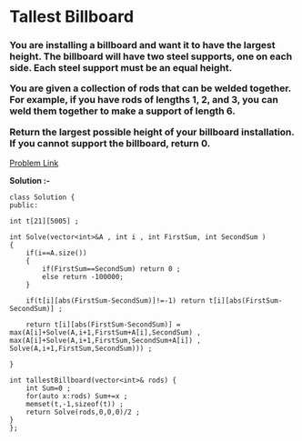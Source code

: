# Tallest Billboard

<h3>
You are installing a billboard and want it to have the largest height. The billboard will have two steel supports, one on each side. Each steel support must be an equal height.

You are given a collection of rods that can be welded together. For example, if you have rods of lengths 1, 2, and 3, you can weld them together to make a support of length 6.

Return the largest possible height of your billboard installation. If you cannot support the billboard, return 0.
</h3>

[Problem Link](https://leetcode.com/problems/tallest-billboard/)

**Solution :-**

```
class Solution {
public:

int t[21][5005] ;

int Solve(vector<int>&A , int i , int FirstSum, int SecondSum )
{   
    if(i==A.size())
    {
        if(FirstSum==SecondSum) return 0 ;
        else return -100000;
    }

    if(t[i][abs(FirstSum-SecondSum)]!=-1) return t[i][abs(FirstSum-SecondSum)] ;
    
    return t[i][abs(FirstSum-SecondSum)] = max(A[i]+Solve(A,i+1,FirstSum+A[i],SecondSum) , max(A[i]+Solve(A,i+1,FirstSum,SecondSum+A[i]) , Solve(A,i+1,FirstSum,SecondSum))) ;
    
}

int tallestBillboard(vector<int>& rods) {
    int Sum=0 ;
    for(auto x:rods) Sum+=x ;
    memset(t,-1,sizeof(t)) ;
    return Solve(rods,0,0,0)/2 ;
}
};
```
